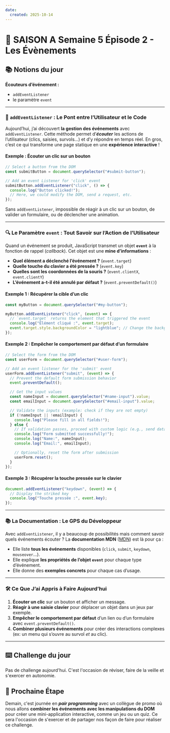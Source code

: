 ```yaml
---
date:
  created: 2025-10-14
---
```


# **📅 SAISON A Semaine 5 Épisode 2 - Les Évènements**

## **📚 Notions du jour**

**Écouteurs d’événement :**

+ `addEventListener`
+ le paramètre `event`

<!-- more -->

---

### **🎯 `addEventListener` : Le Pont entre l’Utilisateur et le Code**

Aujourd’hui, j’ai découvert **la gestion des événements** avec `addEventListener`. Cette méthode permet d’***écouter*** les actions de l’utilisateur (clics, saisies, survols…) et d’y répondre en temps réel. En gros, c’est ce qui transforme une page statique en une **expérience interactive** !

#### **Exemple : Écouter un clic sur un bouton**

```js
// Select a button from the DOM
const submitButton = document.querySelector("#submit-button");

// Add an event Listener for 'click' event
submitButton.addEventListener("click", () => {
  console.log("Button clicked!");
  // Here, we could modify the DOM, send a request, etc.
});
```

Sans `addEventListener`, impossible de réagir à un clic sur un bouton, de valider un formulaire, ou de déclencher une animation.

---

### **🔍 Le Paramètre `event` : Tout Savoir sur l’Action de l’Utilisateur**

Quand un événement se produit, JavaScript transmet un objet **`event`** à la fonction de rappel (*callback*). Cet objet est une **mine d’informations** :

+ **Quel élément a déclenché l’événement ?** (`event.target`)
+ **Quelle touche du clavier a été pressée ?** (`event.key`)
+ **Quelles sont les coordonnées de la souris ?** (`event.clientX`, `event.clientY`)
+ **L’événement a-t-il été annulé par défaut ?** (`event.preventDefault()`)

#### **Exemple 1 : Récupérer la cible d’un clic**

```js
const myButton = document.querySelector("#my-button");

myButton.addEventListener("click", (event) => {
  // `event.target` returns the element that triggered the event
  console.log("Élément cliqué :", event.target);
  event.target.style.backgroundColor = "lightblue"; // Change the background color
});
```

#### **Exemple 2 : Empêcher le comportement par défaut d’un formulaire**

```js
// Select the form from the DOM
const userForm = document.querySelector("#user-form");

// Add an event listener for the 'submit' event
userForm.addEventListener("submit", (event) => {
  // Prevent the default form submission behavior
  event.preventDefault();

  // Get the input values
  const nameInput = document.querySelector("#name-input").value;
  const emailInput = document.querySelector("#email-input").value;

  // Validate the inputs (example: check if they are not empty)
  if (!nameInput || !emailInput) {
    console.log("Please fill in all fields!");
  } else {
    // If validation passes, proceed with custom logic (e.g., send data to a server)
    console.log("Form submitted successfully!");
    console.log("Name:", nameInput);
    console.log("Email:", emailInput);

    // Optionally, reset the form after submission
    userForm.reset();
  }
});
```

#### **Exemple 3 : Récupérer la touche pressée sur le clavier**

```js
document.addEventListener("keydown", (event) => {
  // Display the striked key
  console.log("Touche pressée :", event.key);
});
```

---

### **📚 La Documentation : Le GPS du Développeur**

Avec `addEventListener`, il y a beaucoup de possibilités mais comment savoir quels événements écouter ? La **documentation MDN** ([MDN](https://developer.mozilla.org/fr/docs/Web/Events)) est là pour ça :

+ Elle liste **tous les événements** disponibles (`click`, `submit`, `keydown`, `mouseover`…).
+ Elle explique **les propriétés de l’objet `event`** pour chaque type d’événement.
+ Elle donne des **exemples concrets** pour chaque cas d’usage.

---

### **🛠️ Ce Que J’ai Appris à Faire Aujourd’hui**

1. **Écouter un clic** sur un bouton et afficher un message.
2. **Réagir à une saisie clavier** pour déplacer un objet dans un jeux par exemple.
3. **Empêcher le comportement par défaut** d’un lien ou d’un formulaire avec `event.preventDefault()`.
4. **Combiner plusieurs événements** pour créer des interactions complexes (ex: un menu qui s’ouvre au survol *et* au clic).

---

## **⌨️ Challenge du jour**

Pas de challenge aujourd'hui. C'est l'occasion de réviser, faire de la veille et s'exercer en autonomie.

## **🚀 Prochaine Étape**

Demain, c'est journée en ***pair programming*** avec un collègue de promo où nous allons **combiner les événements avec les manipulations du DOM** pour créer une mini-application interactive, comme un jeu ou un quiz. Ce sera l'occasion de s'exercer et de partager nos façon de faire pour réaliser ce challenge.
